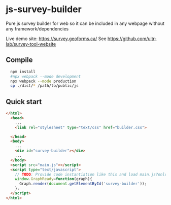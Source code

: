 # js-survey-builder
Pure js survey builder for web so it can be included in any webpage without any framework/dependencies

Live demo site: https://survey.geoforms.ca/
See https://github.com/uitr-lab/survey-tool-website

## Compile
```bash
  npm install
  #npx webpack --mode development
  npx webpack --mode production
  cp ./dist/* /path/to/public/js

```


## Quick start
```html
</html>
  <head>
    ...
    <link rel="stylesheet" type="text/css" href="builder.css">

  </head>
  <body>
    ...
    <div id="survey-builder"></div>
    ...
  </body>
  <script src="main.js"></script>
  <script type="text/javascript">
    // TODO: Provide code instantiation like this and load main.js?onload=window.GraphReady
    window.GraphReady=function(graph){
      Graph.render(document.getElementById('survey-builder'));
    };
  </script>
</html>

```
